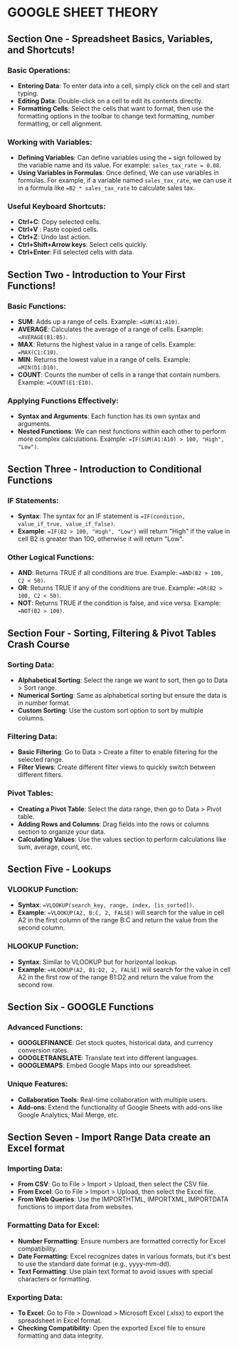 # GOOGLE SHEET THEORY

## Section One - Spreadsheet Basics, Variables, and Shortcuts!

### Basic Operations:
- **Entering Data**: To enter data into a cell, simply click on the cell and start typing.
- **Editing Data**: Double-click on a cell to edit its contents directly.
- **Formatting Cells**: Select the cells that want to format, then use the formatting options in the toolbar to change text formatting, number formatting, or cell alignment.

### Working with Variables:
- **Defining Variables**: Can define variables using the `=` sign followed by the variable name and its value. For example: `sales_tax_rate = 0.08`.
- **Using Variables in Formulas**: Once defined, We can use variables in formulas. For example, if a variable named `sales_tax_rate`, we can use it in a formula like `=B2 * sales_tax_rate` to calculate sales tax.

### Useful Keyboard Shortcuts:
- **Ctrl+C**: Copy selected cells.
- **Ctrl+V** : Paste copied cells.
- **Ctrl+Z**: Undo last action.
- **Ctrl+Shift+Arrow keys**: Select cells quickly.
- **Ctrl+Enter**: Fill selected cells with data.

## Section Two - Introduction to Your First Functions!

### Basic Functions:
- **SUM**: Adds up a range of cells. Example: `=SUM(A1:A10)`.
- **AVERAGE**: Calculates the average of a range of cells. Example: `=AVERAGE(B1:B5)`.
- **MAX**: Returns the highest value in a range of cells. Example: `=MAX(C1:C10)`.
- **MIN**: Returns the lowest value in a range of cells. Example: `=MIN(D1:D10)`.
- **COUNT**: Counts the number of cells in a range that contain numbers. Example: `=COUNT(E1:E10)`.

### Applying Functions Effectively:
- **Syntax and Arguments**: Each function has its own syntax and arguments. 
- **Nested Functions**: We can nest functions within each other to perform more complex calculations. Example: `=IF(SUM(A1:A10) > 100, "High", "Low")`.

## Section Three - Introduction to Conditional Functions

### IF Statements:
- **Syntax**: The syntax for an IF statement is `=IF(condition, value_if_true, value_if_false)`.
- **Example**: `=IF(B2 > 100, "High", "Low")` will return "High" if the value in cell B2 is greater than 100, otherwise it will return "Low".

### Other Logical Functions:
- **AND**: Returns TRUE if all conditions are true. Example: `=AND(B2 > 100, C2 < 50)`.
- **OR**: Returns TRUE if any of the conditions are true. Example: `=OR(B2 > 100, C2 < 50)`.
- **NOT**: Returns TRUE if the condition is false, and vice versa. Example: `=NOT(B2 > 100)`.

## Section Four - Sorting, Filtering & Pivot Tables Crash Course

### Sorting Data:
- **Alphabetical Sorting**: Select the range we want to sort, then go to Data > Sort range.
- **Numerical Sorting**: Same as alphabetical sorting but ensure the data is in number format.
- **Custom Sorting**: Use the custom sort option to sort by multiple columns.

### Filtering Data:
- **Basic Filtering**: Go to Data > Create a filter to enable filtering for the selected range.
- **Filter Views**: Create different filter views to quickly switch between different filters.

### Pivot Tables:
- **Creating a Pivot Table**: Select the data range, then go to Data > Pivot table.
- **Adding Rows and Columns**: Drag fields into the rows or columns section to organize your data.
- **Calculating Values**: Use the values section to perform calculations like sum, average, count, etc.

## Section Five - Lookups

### VLOOKUP Function:
- **Syntax**: `=VLOOKUP(search_key, range, index, [is_sorted])`.
- **Example**: `=VLOOKUP(A2, B:C, 2, FALSE)` will search for the value in cell A2 in the first column of the range B:C and return the value from the second column.

### HLOOKUP Function:
- **Syntax**: Similar to VLOOKUP but for horizontal lookup.
- **Example**: `=HLOOKUP(A2, B1:D2, 2, FALSE)` will search for the value in cell A2 in the first row of the range B1:D2 and return the value from the second row.

## Section Six - GOOGLE Functions

### Advanced Functions:
- **GOOGLEFINANCE**: Get stock quotes, historical data, and currency conversion rates.
- **GOOGLETRANSLATE**: Translate text into different languages.
- **GOOGLEMAPS**: Embed Google Maps into our spreadsheet.

### Unique Features:
- **Collaboration Tools**: Real-time collaboration with multiple users.
- **Add-ons**: Extend the functionality of Google Sheets with add-ons like Google Analytics, Mail Merge, etc.

## Section Seven - Import Range Data create an Excel format

### Importing Data:
- **From CSV**: Go to File > Import > Upload, then select the CSV file.
- **From Excel**: Go to File > Import > Upload, then select the Excel file.
- **From Web Queries**: Use the IMPORTHTML, IMPORTXML, IMPORTDATA functions to import data from websites.

### Formatting Data for Excel:
- **Number Formatting**: Ensure numbers are formatted correctly for Excel compatibility.
- **Date Formatting**: Excel recognizes dates in various formats, but it's best to use the standard date format (e.g., yyyy-mm-dd).
- **Text Formatting**: Use plain text format to avoid issues with special characters or formatting.

### Exporting Data:
- **To Excel**: Go to File > Download > Microsoft Excel (.xlsx) to export the spreadsheet in Excel format.
- **Checking Compatibility**: Open the exported Excel file to ensure formatting and data integrity.
